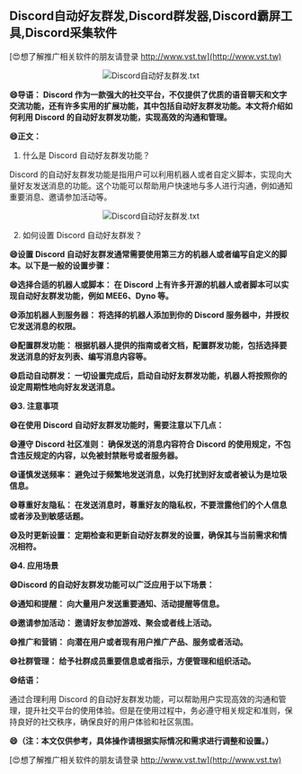 ## **Discord自动好友群发,Discord群发器,Discord霸屏工具,Discord采集软件**

[😍想了解推广相关软件的朋友请登录 http://www.vst.tw](http://www.vst.tw)

 <center><img src="https://vst.tw/MP4/tuiguang/png/6.png" alt="Discord自动好友群发.txt"></center>

**😄导语： Discord 作为一款强大的社交平台，不仅提供了优质的语音聊天和文字交流功能，还有许多实用的扩展功能，其中包括自动好友群发功能。本文将介绍如何利用 Discord 的自动好友群发功能，实现高效的沟通和管理。**

**😄正文：**

1. 什么是 Discord 自动好友群发功能？

Discord 的自动好友群发功能是指用户可以利用机器人或者自定义脚本，实现向大量好友发送消息的功能。这个功能可以帮助用户快速地与多人进行沟通，例如通知重要消息、邀请参加活动等。

 <center><img src="https://vst.tw/MP4/tuiguang/png/7.png" alt="Discord自动好友群发.txt"></center>

2. 如何设置 Discord 自动好友群发？

**😄设置 Discord 自动好友群发通常需要使用第三方的机器人或者编写自定义的脚本。以下是一般的设置步骤：**

**😄选择合适的机器人或脚本： 在 Discord 上有许多开源的机器人或者脚本可以实现自动好友群发功能，例如 MEE6、Dyno 等。**

**😄添加机器人到服务器： 将选择的机器人添加到你的 Discord 服务器中，并授权它发送消息的权限。**

**😄配置群发功能： 根据机器人提供的指南或者文档，配置群发功能，包括选择要发送消息的好友列表、编写消息内容等。**

**😄启动自动群发： 一切设置完成后，启动自动好友群发功能，机器人将按照你的设定周期性地向好友发送消息。**

**😄3. 注意事项**

**😄在使用 Discord 自动好友群发功能时，需要注意以下几点：**

**😄遵守 Discord 社区准则： 确保发送的消息内容符合 Discord 的使用规定，不包含违反规定的内容，以免被封禁账号或者服务器。**

**😄谨慎发送频率： 避免过于频繁地发送消息，以免打扰到好友或者被认为是垃圾信息。**

**😄尊重好友隐私： 在发送消息时，尊重好友的隐私权，不要泄露他们的个人信息或者涉及到敏感话题。**

**😄及时更新设置： 定期检查和更新自动好友群发的设置，确保其与当前需求和情况相符。**

**😄4. 应用场景**

**😄Discord 的自动好友群发功能可以广泛应用于以下场景：**

**😄通知和提醒： 向大量用户发送重要通知、活动提醒等信息。**

**😄邀请参加活动： 邀请好友参加游戏、聚会或者线上活动。**

**😄推广和营销： 向潜在用户或者现有用户推广产品、服务或者活动。**

**😄社群管理： 给予社群成员重要信息或者指示，方便管理和组织活动。**

**😄结语：**

通过合理利用 Discord 的自动好友群发功能，可以帮助用户实现高效的沟通和管理，提升社交平台的使用体验。但是在使用过程中，务必遵守相关规定和准则，保持良好的社交秩序，确保良好的用户体验和社区氛围。

**😄（注：本文仅供参考，具体操作请根据实际情况和需求进行调整和设置。）**

[😍想了解推广相关软件的朋友请登录 http://www.vst.tw](http://www.vst.tw)



